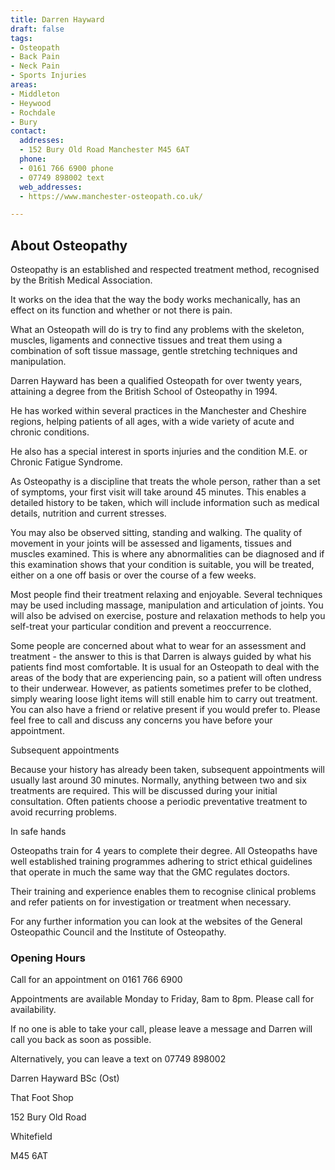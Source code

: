 ```yaml
---
title: Darren Hayward
draft: false
tags:
- Osteopath
- Back Pain
- Neck Pain
- Sports Injuries
areas:
- Middleton
- Heywood
- Rochdale
- Bury
contact:
  addresses:
  - 152 Bury Old Road Manchester M45 6AT
  phone:
  - 0161 766 6900 phone
  - 07749 898002 text
  web_addresses:
  - https://www.manchester-osteopath.co.uk/

---
```


## About Osteopathy
Osteopathy is an established and respected treatment method, recognised by the British Medical Association.

It works on the idea that the way the body works mechanically, has an effect on its function and whether or not there is pain.

What an Osteopath will do is try to find any problems with the skeleton, muscles, ligaments and connective tissues and treat them using a combination of soft tissue massage, gentle stretching techniques and manipulation.

Darren Hayward has been a qualified Osteopath for over twenty years, attaining a degree from the British School of Osteopathy in 1994.

He has worked within several practices in the Manchester and Cheshire regions, helping patients of all ages, with a wide variety of acute and chronic conditions.

He also has a special interest in sports injuries and the condition M.E. or Chronic Fatigue Syndrome.

As Osteopathy is a discipline that treats the whole person, rather than a set of symptoms, your first visit will take around 45 minutes. This enables a detailed history to be taken, which will include information such as medical details, nutrition and current stresses.

You may also be observed sitting, standing and walking. The quality of movement in your joints will be assessed and ligaments, tissues and muscles examined. This is where any abnormalities can be diagnosed and if this examination shows that your condition is suitable, you will be treated, either on a one off basis or over the course of a few weeks.

Most people find their treatment relaxing and enjoyable. Several techniques may be used including massage, manipulation and articulation of joints. You will also be advised on exercise, posture and relaxation methods to help you self-treat your particular condition and prevent a reoccurrence.

Some people are concerned about what to wear for an assessment and treatment - the answer to this is that Darren is always guided by what his patients find most comfortable. It is usual for an Osteopath to deal with the areas of the body that are experiencing pain, so a patient will often undress to their underwear. However, as patients sometimes prefer to be clothed, simply wearing loose light items will still enable him to carry out treatment. You can also have a friend or relative present if you would prefer to. Please feel free to call and discuss any concerns you have before your appointment.

Subsequent appointments

Because your history has already been taken, subsequent appointments will usually last around 30 minutes. Normally, anything between two and six treatments are required. This will be discussed during your initial consultation. Often patients choose a periodic preventative treatment to avoid recurring problems.

In safe hands

Osteopaths train for 4 years to complete their degree. All Osteopaths have well established training programmes adhering to strict ethical guidelines that operate in much the same way that the GMC regulates doctors.

Their training and experience enables them to recognise clinical problems and refer patients on for investigation or treatment when necessary.

For any further information you can look at the websites of the General Osteopathic Council and the Institute of Osteopathy. 

### Opening Hours
Call for an appointment on 0161 766 6900

Appointments are available Monday to Friday, 8am to 8pm. Please call for availability.

If no one is able to take your call, please leave a message and Darren will call you back as soon as possible.

Alternatively, you can leave a text on 07749 898002

Darren Hayward BSc (Ost)

That Foot Shop

152 Bury Old Road

Whitefield

M45 6AT